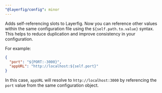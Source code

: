 ```yaml
---
"@layerfig/config": minor
---
```


Adds self-referencing slots to Layerfig. Now you can reference other values within the same configuration file using the `${self.path.to.value}` syntax. This helps to reduce duplication and improve consistency in your configuration.

For example:

```json
{
  "port": "${PORT:-3000}",
  "appURL": "http://localhost:${self.port}"
}
```

In this case, `appURL` will resolve to `http://localhost:3000` by referencing the `port` value from the same configuration object.
